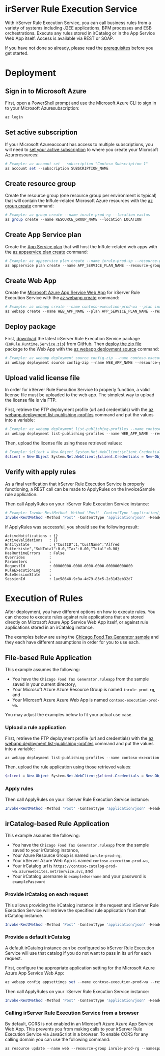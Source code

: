 ﻿﻿irServer Rule Execution Service
====
With irServer Rule Execution Service, you can call business rules from a variety of systems including J2EE applications, BPM processes and ESB orchestrations. Execute any rules stored in irCatalog or in the App Service Web App itself. Access is available via REST or SOAP.

If you have not done so already, please read the [prerequisites](../README.md#prerequisites) before you get started.

# Deployment

## Sign in to Microsoft Azure
First, [open a PowerShell prompt](https://docs.microsoft.com/en-us/powershell/scripting/setup/starting-windows-powershell) and use the Microsoft Azure CLI to [sign in](https://docs.microsoft.com/en-us/cli/azure/authenticate-azure-cli) to your Microsoft Azuresubscription:
```powershell
az login
```

## Set active subscription
If your Microsoft Azureaccount has access to multiple subscriptions, you will need to [set your active subscription](https://docs.microsoft.com/en-us/cli/azure/account#az-account-set) to where you create your Microsoft Azureresources:
```powershell
# Example: az account set --subscription "Contoso Subscription 1"
az account set --subscription SUBSCRIPTION_NAME
```

## Create resource group
Create the resource group (one resource group per environment is typical) that will contain the InRule-related Microsoft Azure resources with the [az group create](https://docs.microsoft.com/en-us/cli/azure/group#az-group-create) command:
```powershell
# Example: az group create --name inrule-prod-rg --location eastus
az group create --name RESOURCE_GROUP_NAME --location LOCATION
```

## Create App Service plan
Create the [App Service plan](https://docs.microsoft.com/en-us/azure/app-service/azure-web-sites-web-hosting-plans-in-depth-overview) that will host the InRule-related web apps with the [az appservice plan create](https://docs.microsoft.com/en-us/cli/azure/appservice/plan#az-appservice-plan-create) command:
```powershell
# Example: az appservice plan create --name inrule-prod-sp --resource-group inrule-prod-rg --location eastus
az appservice plan create --name APP_SERVICE_PLAN_NAME --resource-group RESOURCE_GROUP_NAME --location LOCATION
```

## Create Web App
Create the [Microsoft Azure App Service Web App](https://docs.microsoft.com/en-us/azure/app-service/app-service-web-overview) for irServer Rule Execution Service with the [az webapp create](https://docs.microsoft.com/en-us/cli/azure/webapp#az-webapp-create) command:
```powershell
# Example: az webapp create --name contoso-execution-prod-wa --plan inrule-prod-sp --resource-group inrule-prod-rg
az webapp create --name WEB_APP_NAME --plan APP_SERVICE_PLAN_NAME --resource-group RESOURCE_GROUP_NAME
```

## Deploy package
First, [download](https://github.com/InRule/AzureAppServices/releases/latest) the latest irServer Rule Execution Service package (`InRule.Runtime.Service.zip`) from GitHub. Then [deploy the zip file](https://docs.microsoft.com/en-us/azure/app-service/app-service-deploy-zip) package to the Web App with the [az webapp deployment source](https://docs.microsoft.com/en-us/cli/azure/webapp/deployment/source#az-webapp-deployment-source-config-zip) command:
```powershell
# Example: az webapp deployment source config-zip --name contoso-execution-prod-wa --resource-group inrule-prod-rg --src InRule.Runtime.Service.zip
az webapp deployment source config-zip --name WEB_APP_NAME --resource-group RESOURCE_GROUP_NAME --src FILE_PATH
```

## Upload valid license file
In order for irServer Rule Execution Service to properly function, a valid license file must be uploaded to the web app. The simplest way to upload the license file is via FTP.

First, retrieve the FTP deployment profile (url and credentials) with the [az webapp deployment list-publishing-profiles](https://docs.microsoft.com/en-us/cli/azure/webapp/deployment#az-webapp-deployment-list-publishing-profiles) command and put the values into a variable:
```powershell
# Example: az webapp deployment list-publishing-profiles --name contoso-execution-prod-wa --resource-group inrule-prod-rg --query "[?contains(publishMethod, 'FTP')].{publishUrl:publishUrl,userName:userName,userPWD:userPWD}[0]" | ConvertFrom-Json -OutVariable creds | Out-Null
az webapp deployment list-publishing-profiles --name WEB_APP_NAME --resource-group RESOURCE_GROUP_NAME --query "[?contains(publishMethod, 'FTP')].{publishUrl:publishUrl,userName:userName,userPWD:userPWD}[0]" | ConvertFrom-Json -OutVariable creds | Out-Null
```

Then, upload the license file using those retrieved values:
```powershell
# Example: $client = New-Object System.Net.WebClient;$client.Credentials = New-Object System.Net.NetworkCredential($creds.userName,$creds.userPWD);$uri = New-Object System.Uri($creds.publishUrl + "/InRuleLicense.xml");$client.UploadFile($uri, "$pwd\InRuleLicense.xml");
$client = New-Object System.Net.WebClient;$client.Credentials = New-Object System.Net.NetworkCredential($creds.userName,$creds.userPWD);$uri = New-Object System.Uri($creds.publishUrl + "/InRuleLicense.xml");$client.UploadFile($uri, "LICENSE_FILE_ABSOLUTE_PATH");
```

## Verify with apply rules
As a final verification that irServer Rule Execution Service is properly functioning, a REST call can be made to ApplyRules on the InvoiceSample rule application.

Then call ApplyRules on your irServer Rule Execution Service instance:
```powershell
# Example: Invoke-RestMethod -Method 'Post' -ContentType 'application/json' -Headers @{"Accept"="application/json"} -Uri https://contoso-execution-prod-wa.azurewebsites.net/HttpService.svc/ApplyRules -Body '{"RuleApp":{"FileName":"InvoiceSample.ruleappx"},"EntityState":"{\"CustID\":\"1\",\"LineItems\":[]}","EntityName":"Invoice"}'
Invoke-RestMethod -Method 'Post' -ContentType 'application/json' -Headers @{"Accept"="application/json"} -Uri https://WEB_APP_NAME.azurewebsites.net/HttpService.svc/ApplyRules -Body '{"RuleApp":{"FileName":"InvoiceSample.ruleappx"},"EntityState":"{\"CustID\":\"1\",\"LineItems\":[]}","EntityName":"Invoice"}'
```

If ApplyRules was successful, you should see the following result:
```
ActiveNotifications : {}
ActiveValidations   : {}
EntityState         : {"CustID":1,"CustName":"Alfred Futterkiste","SubTotal":0.0,"Tax":0.00,"Total":0.00}
HasRuntimeErrors    : False
Overrides           :
Parameters          :
RequestId           : 00000000-0000-0000-0000-000000000000
RuleExecutionLog    :
RuleSessionState    :
SessionId           : 1ac58648-9c3a-4d79-83c5-2c31d2eb32d7
```

# Execution of Rules

After deployment, you have different options on how to execute rules. You can choose to execute rules against rule applications that are stored directly on Microsoft Azure App Service Web App itself, or against rule applications stored in an irCatalog instance.

The examples below are using the [Chicago Food Tax Generator sample](https://github.com/InRule/Samples/tree/master/Authoring%20Samples/Chicago%20Food%20Tax%20Generator) and they each have different assumptions in order for you to use each.

## File-based Rule Application

This example assumes the following:
* You have the `Chicago Food Tax Generator.ruleapp` from the sample saved in your current directory,
* Your Microsoft Azure Azure Resource Group is named `inrule-prod-rg`, and
* Your Microsoft Azure Azure Web App is named `contoso-execution-prod-wa`.

You may adjust the examples below to fit your actual use case.

### Upload a rule application

First, retrieve the FTP deployment profile (url and credentials) with the [az webapp deployment list-publishing-profiles](https://docs.microsoft.com/en-us/cli/azure/webapp/deployment#az-webapp-deployment-list-publishing-profiles) command and put the values into a variable:
```powershell
az webapp deployment list-publishing-profiles --name contoso-execution-prod-wa --resource-group inrule-prod-rg --query "[?contains(publishMethod, 'FTP')].{publishUrl:publishUrl,userName:userName,userPWD:userPWD}[0]" | ConvertFrom-Json -OutVariable creds | Out-Null
```

Then, upload the rule application using those retrieved values:
```powershell
$client = New-Object System.Net.WebClient;$client.Credentials = New-Object System.Net.NetworkCredential($creds.userName,$creds.userPWD);$uri = New-Object System.Uri($creds.publishUrl + "/RuleApps/Chicago%20Food%20Tax%20Generator.ruleapp");$client.UploadFile($uri, "$pwd\Chicago Food Tax Generator.ruleapp");
```

### Apply rules
Then call ApplyRules on your irServer Rule Execution Service instance:
```powershell
Invoke-RestMethod -Method 'Post' -ContentType 'application/json' -Headers @{"Accept"="application/json"} -Uri https://contoso-execution-prod-wa.azurewebsites.net/HttpService.svc/ApplyRules -Body '{"RuleApp":{"FileName":"Chicago Food Tax Generator.ruleapp"},"EntityState":"{\"IsPlaceforEating\":true,\"ZIPCode\":\"60661\",\"OrderItems\":[{\"ItemType\":\"PreparedHot\",\"ItemCost\":7.0},{\"ItemType\":\"SyrupSoftDrink\",\"ItemCost\":1.5}]}","EntityName":"Order"}'
```

## irCatalog-based Rule Application

This example assumes the following:
* You have the `Chicago Food Tax Generator.ruleapp` from the sample saved to your irCatalog instance,
* Your Azure Resource Group is named `inrule-prod-rg`,
* Your irServer Azure Web App is named `contoso-execution-prod-wa`,
* Your irCatalog url is `https://contoso-catalog-prod-wa.azurewebsites.net/Service.svc`, and
* Your irCatalog username is `exampleUsername` and your password is `examplePassword`

### Provide irCatalog on each request

This allows providing the irCatalog instance in the request and irServer Rule Execution Service will retrieve the specified rule application from that irCatalog instance.
```powershell
Invoke-RestMethod -Method 'Post' -ContentType 'application/json' -Headers @{"Accept"="application/json"} -Uri https://contoso-execution-prod-wa.azurewebsites.net/HttpService.svc/ApplyRules -Body '{"RuleApp":{"Password":"examplePassword","RepositoryRuleAppRevisionSpec":{"RuleApplicationName":"ChicagoFoodTaxGenerator"},"RepositoryServiceUri":"https://contoso-catalog-prod-wa.azurewebsites.net/Service.svc","UserName":"exampleUsername"},"EntityState":"{\"IsPlaceforEating\":true,\"ZIPCode\":\"60661\",\"OrderItems\":[{\"ItemType\":\"PreparedHot\",\"ItemCost\":7.0},{\"ItemType\":\"SyrupSoftDrink\",\"ItemCost\":1.5}]}","EntityName":"Order"}'
```

### Provide a default irCatalog
A default irCatalog instance can be configured so irServer Rule Execution Service will use that catalog if you do not want to pass in its url for each request.

First, configure the appropriate application setting for the Microsoft Azure Azure App Service Web App:
```powershell
az webapp config appsettings set --name contoso-execution-prod-wa --resource-group inrule-prod-rg --settings inrule:runtime:service:catalog:catalogServiceUri="https://contoso-catalog-prod-wa.azurewebsites.net/Service.svc"
```

Then call ApplyRules on your irServer Rule Execution Service instance:
```powershell
Invoke-RestMethod -Method 'Post' -ContentType 'application/json' -Headers @{"Accept"="application/json"} -Uri https://contoso-execution-prod-wa.azurewebsites.net/HttpService.svc/ApplyRules -Body '{"RuleApp":{"Password":"examplePassword","RepositoryRuleAppRevisionSpec":{"RuleApplicationName":"ChicagoFoodTaxGenerator"},"UserName":"exampleUsername"},"EntityState":"{\"IsPlaceforEating\":true,\"ZIPCode\":\"60661\",\"OrderItems\":[{\"ItemType\":\"PreparedHot\",\"ItemCost\":7.0},{\"ItemType\":\"SyrupSoftDrink\",\"ItemCost\":1.5}]}","EntityName":"Order"}'
```

### Calling irServer Rule Execution Service from a browser
By default, CORS is not enabled in an Microsoft Azure Azure App Service Web App. This prevents you from making calls to your irServer Rule Execution Service via JavaScript in a browser.
To enable CORS for any calling domain you can use the following command:
```powershell
az resource update --name web --resource-group inrule-prod-rg --namespace Microsoft.Web --resource-type config --parent sites/contoso-execution-prod-wa --set properties.cors.allowedOrigins="['*']" --api-version 2015-06-01
```